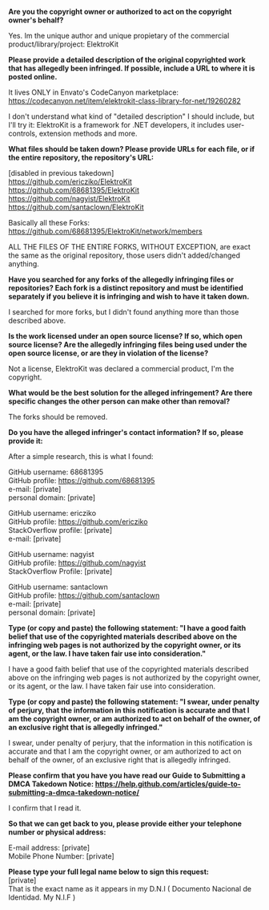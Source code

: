 **Are you the copyright owner or authorized to act on the copyright owner's behalf?**  

Yes. Im the unique author and unique propietary of the commercial product/library/project: ElektroKit  

**Please provide a detailed description of the original copyrighted work that has allegedly been infringed. If possible, include a URL to where it is posted online.**  

It lives ONLY in Envato's CodeCanyon marketplace:  
https://codecanyon.net/item/elektrokit-class-library-for-net/19260282  

I don't understand what kind of "detailed description" I should include, but I'll try it: ElektroKit is a framework for .NET developers, it includes user-controls, extension methods and more.  

**What files should be taken down? Please provide URLs for each file, or if the entire repository, the repository's URL:**  

[disabled in previous takedown]  
https://github.com/ericziko/ElektroKit  
https://github.com/68681395/ElektroKit  
https://github.com/nagyist/ElektroKit  
https://github.com/santaclown/ElektroKit  

Basically all these Forks:
https://github.com/68681395/ElektroKit/network/members

ALL THE FILES OF THE ENTIRE FORKS, WITHOUT EXCEPTION, are exact the same as the original repository, those users didn't added/changed anything.

**Have you searched for any forks of the allegedly infringing files or repositories? Each fork is a distinct repository and must be identified separately if you believe it is infringing and wish to have it taken down.**  

I searched for more forks, but I didn't found anything more than those described above.  

**Is the work licensed under an open source license? If so, which open source license? Are the allegedly infringing files being used under the open source license, or are they in violation of the license?**  

Not a license, ElektroKit was declared a commercial product, I'm the copyright.  
  
**What would be the best solution for the alleged infringement? Are there specific changes the other person can make other than removal?**  

The forks should be removed.  

**Do you have the alleged infringer's contact information? If so, please provide it:**  

After a simple research, this is what I found:  

GitHub username: 68681395  
GitHub profile: https://github.com/68681395  
e-mail: [private]  
personal domain: [private]  

GitHub username: ericziko  
GitHub profile: https://github.com/ericziko  
StackOverflow profile: [private]  
e-mail: [private]  

GitHub username: nagyist  
GitHub profile: https://github.com/nagyist  
StackOverflow Profile: [private]  

GitHub username: santaclown  
GitHub profile: https://github.com/santaclown  
e-mail: [private]  
personal domain: [private]  

**Type (or copy and paste) the following statement: "I have a good faith belief that use of the copyrighted materials described above on the infringing web pages is not authorized by the copyright owner, or its agent, or the law. I have taken fair use into consideration."**  

I have a good faith belief that use of the copyrighted materials described above on the infringing web pages is not authorized by the copyright owner, or its agent, or the law. I have taken fair use into consideration.  

**Type (or copy and paste) the following statement: "I swear, under penalty of perjury, that the information in this notification is accurate and that I am the copyright owner, or am authorized to act on behalf of the owner, of an exclusive right that is allegedly infringed."**  

I swear, under penalty of perjury, that the information in this notification is accurate and that I am the copyright owner, or am authorized to act on behalf of the owner, of an exclusive right that is allegedly infringed.  

**Please confirm that you have you have read our Guide to Submitting a DMCA Takedown Notice: https://help.github.com/articles/guide-to-submitting-a-dmca-takedown-notice/**  

I confirm that I read it.  

**So that we can get back to you, please provide either your telephone number or physical address:**  

E-mail address: [private]  
Mobile Phone Number: [private]  

**Please type your full legal name below to sign this request:**  
[private]  
That is the exact name as it appears in my D.N.I ( Documento Nacional de Identidad. My N.I.F )
